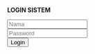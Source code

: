 <!DOCTYPE html>
<html>

<head>
  <title>Login</title>
  <!-- Theme style -->
  <link rel="stylesheet" href="../assets/dist/css/adminlte.min.css">
  <!-- Font Awesome -->
  <link rel="stylesheet" href="../assets/plugins/fontawesome-free/css/all.min.css">
  <!-- Tempusdominus Bootstrap 4 -->
  <link rel="stylesheet" href="../assets/plugins/tempusdominus-bootstrap-4/css/tempusdominus-bootstrap-4.min.css">
  <!-- SweetAlert2 -->
  <link rel="stylesheet" href="../assets/plugins/sweetalert2-theme-bootstrap-4/bootstrap-4.min.css">
  <!-- Toastr -->
  <link rel="stylesheet" href="../assets/plugins/toastr/toastr.min.css">
  <style type="text/css">
    body {
      background-image: url(img/bck.jfif);
      background-repeat: repeat-y;
      background-size: 1350px;
    }
  </style>
</head>

<body class="hold-transition login-page">
  <div class="login-box">
    <div class="card">
      <div class="card-body login-card-body">
        <p class="login-box-msg"><b>LOGIN SISTEM</b></p>
        <form>
          <div class="input-group mb-3">
            <input type="text" class="form-control" placeholder="Nama">
            <div class="input-group-append">
              <div class="input-group-text">
                <span class="fas fa-envelope"></span>
              </div>
            </div>
          </div>
          <div class="input-group mb-3">
            <input type="password" class="form-control" placeholder="Password">
            <div class="input-group-append">
              <div class="input-group-text">
                <span class="fas fa-lock"></span>
              </div>
            </div>
          </div>
          <div class="row">
            <div class="col-12">
              <button type="button" id="login" class="btn btn-block btn-primary">Login</button>
            </div>
          </div>
        </form>
      </div>
      <!-- /.login-card-body -->
    </div>
  </div>
  <!-- jQuery -->
  <script src="../assets/plugins/jquery/jquery.min.js"></script>
  <!-- Bootstrap 4 -->
  <script src="../assets/plugins/bootstrap/js/bootstrap.bundle.min.js"></script>
  <!-- SweetAlert2 -->
  <script src="../assets/plugins/sweetalert2/sweetalert2.min.js"></script>
  <script>
    $(function () {
      $('.swalDefaultSuccess').click(function () {
        Swal.fire({
          position: 'top-end',
          icon: 'success',
          title: 'Login Berhasil',
          showConfirmButton: false,
          timer: 150000
        });
      });
    });
  </script>

  <!-- custom js -->
  <script src="src/unit_testing.js"></script>

</body>

</html>
